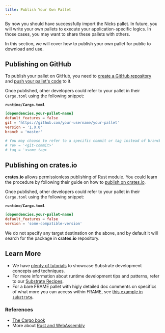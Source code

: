 ```yaml
---
title: Publish Your Own Pallet
---
```


By now you should have successfully import the Nicks pallet. In future, you will write your own pallets
to execute your application-specific logics. In those cases, you may want to share these pallets
with others.

In this section, we will cover how to publish your own pallet for public to download and use.

## Publishing on GitHub

To publish your pallet on GitHub, you need to
[create a GitHub repository](https://help.github.com/en/articles/create-a-repo) and
[push your pallet's code](https://help.github.com/en/articles/pushing-to-a-remote) to it.

Once published, other developers could refer to your pallet in their `Cargo.toml` using the
following snippet:

**`runtime/Cargo.toml`**

```TOML
[dependencies.your-pallet-name]
default_features = false
git = 'https://github.com/your-username/your-pallet'
version = '1.0.0'
branch = 'master'

# You may choose to refer to a specific commit or tag instead of branch
# rev = '<git-commit>'
# tag = '<some tag>
```

## Publishing on crates.io

**crates.io** allows permissionless publishing of Rust module. You could learn the procedure by
following their guide on how to [publish on crates.io](https://doc.rust-lang.org/cargo/reference/publishing.html).

Once published, other developers could refer to your pallet in their `Cargo.toml` using the
following snippet:

**`runtime/Cargo.toml`**

```TOML
[dependencies.your-pallet-name]
default_features = false
version = 'some-compatible-version'
```

We do not specify any target destination on the above, and by default it will search for the package
in **crates.io** repository.

## Learn More

- We have [plenty of tutorials](../tutorials) to showcase Substrate development concepts and
  techniques.
- For more information about runtime development tips and patterns, refer to our
  [Substrate Recipes](https://substrate.dev/recipes).
- For a bare FRAME pallet with higly detailed doc comments on specifics of what more you can access within FRAME, see [this example in `substrate`](https://github.com/paritytech/substrate/tree/master/frame/example).

### References

- [The Cargo book](https://doc.rust-lang.org/stable/cargo/)
- More about [Rust and WebAssembly](https://rustwasm.github.io/)
